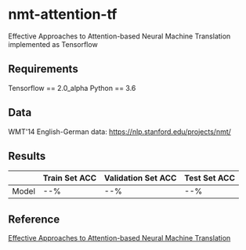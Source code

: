# nmt-attention-tf
Effective Approaches to Attention-based Neural Machine Translation implemented as Tensorflow

## Requirements
Tensorflow == 2.0_alpha
Python == 3.6

## Data
WMT'14 English-German data: https://nlp.stanford.edu/projects/nmt/

## Results
|         | Train Set ACC    | Validation Set ACC    | Test Set ACC |
|---------|------------------|-----------------------|--------------|
| Model   | --%              | --%                   | --%          |

## Reference
[Effective Approaches to Attention-based Neural Machine Translation](https://arxiv.org/abs/1508.04025?context=cs)
